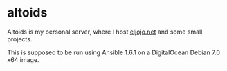 altoids
=======

Altoids is my personal server, where I host [eljojo.net](http://eljojo.net) and some small projects.

This is supposed to be run using Ansible 1.6.1 on a DigitalOcean Debian 7.0 x64 image.

